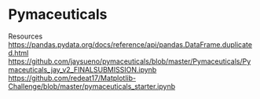 # Pymaceuticals
Resources
https://pandas.pydata.org/docs/reference/api/pandas.DataFrame.duplicated.html https://github.com/jaysueno/pymaceuticals/blob/master/Pymaceuticals/Pymaceuticals_jay_v2_FINALSUBMISSION.ipynb https://github.com/redeat17/Matplotlib-Challenge/blob/master/pymaceuticals_starter.ipynb
